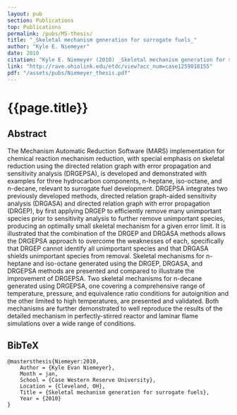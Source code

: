 ```yaml
---
layout: pub
section: Publications
top: Publications
permalink: /pubs/MS-thesis/
title: "_Skeletal mechanism generation for surrogate fuels_"
author: "Kyle E. Niemeyer"
date: 2010
citation: "Kyle E. Niemeyer (2010) _Skeletal mechanism generation for surrogate fuels_, MS thesis, Department of Mechanical and Aerospace Engineering, Case Western Reserve University, Cleveland, Ohio."
link: "http://rave.ohiolink.edu/etdc/view?acc_num=case1259018155"
pdf: "/assets/pubs/Niemeyer_thesis.pdf"
---
```


{{page.title}}
==============

## Abstract

The Mechanism Automatic Reduction Software (MARS) implementation for chemical reaction mechanism reduction, with special emphasis on skeletal reduction using the directed relation graph with error propagation and sensitivity analysis (DRGEPSA), is developed and demonstrated with examples for three hydrocarbon components, n-heptane, iso-octane, and n-decane, relevant to surrogate fuel development. DRGEPSA integrates two previously developed methods, directed relation graph-aided sensitivity analysis (DRGASA) and directed relation graph with error propagation (DRGEP), by first applying DRGEP to efficiently remove many unimportant species prior to sensitivity analysis to further remove unimportant species, producing an optimally small skeletal mechanism for a given error limit. It is illustrated that the combination of the DRGEP and DRGASA methods allows the DRGEPSA approach to overcome the weaknesses of each, specifically that DRGEP cannot identify all unimportant species and that DRGASA shields unimportant species from removal. Skeletal mechanisms for n-heptane and iso-octane generated using the DRGEP, DRGASA, and DRGEPSA methods are presented and compared to illustrate the improvement of DRGEPSA. Two skeletal mechanisms for n-decane generated using DRGEPSA, one covering a comprehensive range of temperature, pressure, and equivalence ratio conditions for autoignition and the other limited to high temperatures, are presented and validated. Both mechanisms are further demonstrated to well reproduce the results of the detailed mechanism in perfectly-stirred reactor and laminar flame simulations over a wide range of conditions.

## BibTeX

    @mastersthesis{Niemeyer:2010,
        Author = {Kyle Evan Niemeyer},
        Month = jan,
        School = {Case Western Reserve University},
        Location = {Cleveland, OH},
        Title = {Skeletal mechanism generation for surrogate fuels},
        Year = {2010}
    }
